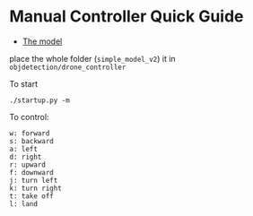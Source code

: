 # Manual Controller Quick Guide #

- [The model](https://drive.google.com/drive/folders/1DMvKe5ccxUgHKO4TKUjxAzRSMg9YMGGQ?usp=sharing)

place the whole folder (`simple_model_v2`) it in `objdetection/drone_controller`

To start

```{bash}
./startup.py -m
```

To control:

```
w: forward
s: backward
a: left
d: right
r: upward
f: downward
j: turn left
k: turn right
t: take off
l: land
```